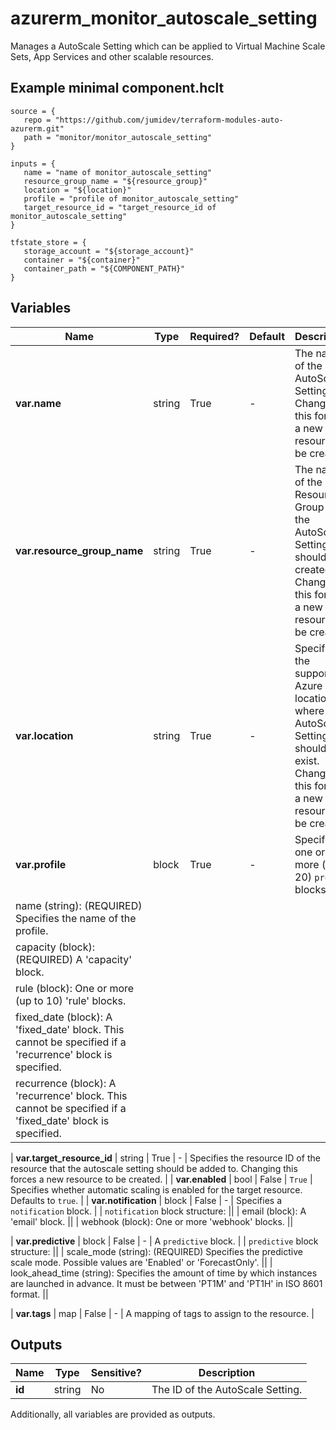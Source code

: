 # azurerm_monitor_autoscale_setting

Manages a AutoScale Setting which can be applied to Virtual Machine Scale Sets, App Services and other scalable resources.

## Example minimal component.hclt

```hcl
source = {
   repo = "https://github.com/jumidev/terraform-modules-auto-azurerm.git" 
   path = "monitor/monitor_autoscale_setting" 
}

inputs = {
   name = "name of monitor_autoscale_setting" 
   resource_group_name = "${resource_group}" 
   location = "${location}" 
   profile = "profile of monitor_autoscale_setting" 
   target_resource_id = "target_resource_id of monitor_autoscale_setting" 
}

tfstate_store = {
   storage_account = "${storage_account}" 
   container = "${container}" 
   container_path = "${COMPONENT_PATH}" 
}

```

## Variables

| Name | Type | Required? |  Default  |  Description |
| ---- | ---- | --------- |  ----------- | ----------- |
| **var.name** | string | True | -  |  The name of the AutoScale Setting. Changing this forces a new resource to be created. | 
| **var.resource_group_name** | string | True | -  |  The name of the Resource Group in the AutoScale Setting should be created. Changing this forces a new resource to be created. | 
| **var.location** | string | True | -  |  Specifies the supported Azure location where the AutoScale Setting should exist. Changing this forces a new resource to be created. | 
| **var.profile** | block | True | -  |  Specifies one or more (up to 20) `profile` blocks. | | `profile` block structure: || 
|   name (string): (REQUIRED) Specifies the name of the profile. ||
|   capacity (block): (REQUIRED) A 'capacity' block. ||
|   rule (block): One or more (up to 10) 'rule' blocks. ||
|   fixed_date (block): A 'fixed_date' block. This cannot be specified if a 'recurrence' block is specified. ||
|   recurrence (block): A 'recurrence' block. This cannot be specified if a 'fixed_date' block is specified. ||

| **var.target_resource_id** | string | True | -  |  Specifies the resource ID of the resource that the autoscale setting should be added to. Changing this forces a new resource to be created. | 
| **var.enabled** | bool | False | `True`  |  Specifies whether automatic scaling is enabled for the target resource. Defaults to `true`. | 
| **var.notification** | block | False | -  |  Specifies a `notification` block. | | `notification` block structure: || 
|   email (block): A 'email' block. ||
|   webhook (block): One or more 'webhook' blocks. ||

| **var.predictive** | block | False | -  |  A `predictive` block. | | `predictive` block structure: || 
|   scale_mode (string): (REQUIRED) Specifies the predictive scale mode. Possible values are 'Enabled' or 'ForecastOnly'. ||
|   look_ahead_time (string): Specifies the amount of time by which instances are launched in advance. It must be between 'PT1M' and 'PT1H' in ISO 8601 format. ||

| **var.tags** | map | False | -  |  A mapping of tags to assign to the resource. | 



## Outputs

| Name | Type | Sensitive? | Description |
| ---- | ---- | --------- | --------- |
| **id** | string | No  | The ID of the AutoScale Setting. | 

Additionally, all variables are provided as outputs.
